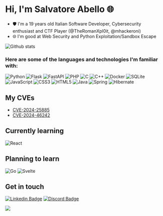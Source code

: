 
# Hi, I'm Salvatore Abello 🌐

- 🛡️ I'm a 19 years old Italian Software Developer, Cybersecurity enthusiast and CTF Player (@TheRomanXpl0it, @mhackeroni)
- 🌐 I'm good at Web Security and Python Exploitation/Sandbox Escape

![Github stats](https://github-readme-stats.vercel.app/api?username=salvatore-abello&theme=dark)

### Here are some of the languages and technologies I'm familiar with:

![Python](https://img.shields.io/badge/python-3670A0?style=for-the-badge&logo=python&logoColor=ffdd54)
![Flask](https://img.shields.io/badge/Flask-000000?style=for-the-badge&logo=flask&logoColor=white)
![FastAPI](https://img.shields.io/badge/fastapi-109989?style=for-the-badge&logo=FASTAPI&logoColor=white)
![PHP](https://img.shields.io/badge/php-%23777BB4.svg?style=for-the-badge&logo=php&logoColor=white)
![C](https://img.shields.io/badge/c-%2300599C.svg?style=for-the-badge&logo=c&logoColor=white)
![C++](https://img.shields.io/badge/c++-%2300599C.svg?style=for-the-badge&logo=c%2B%2B&logoColor=white)
![Docker](https://img.shields.io/badge/docker-%230db7ed.svg?style=for-the-badge&logo=docker&logoColor=white)
![SQLite](https://img.shields.io/badge/sqlite-%2307405e.svg?style=for-the-badge&logo=sqlite&logoColor=white)
![JavaScript](https://img.shields.io/badge/javascript-%23323330.svg?style=for-the-badge&logo=javascript&logoColor=%23F7DF1E)
![CSS3](https://img.shields.io/badge/css3-%231572B6.svg?style=for-the-badge&logo=css3&logoColor=white)
![HTML5](https://img.shields.io/badge/html5-%23E34F26.svg?style=for-the-badge&logo=html5&logoColor=white)
![Java](https://img.shields.io/badge/java-%23ED8B00.svg?style=for-the-badge&logo=openjdk&logoColor=white)
![Spring](https://img.shields.io/badge/spring-%236DB33F.svg?style=for-the-badge&logo=spring&logoColor=white)
![Hibernate](https://img.shields.io/badge/Hibernate-59666C?style=for-the-badge&logo=Hibernate&logoColor=white)


## My CVEs
- [CVE-2024-25885](https://cve.mitre.org/cgi-bin/cvename.cgi?name=CVE-2024-25885)
- [CVE-2024-46242](https://cve.mitre.org/cgi-bin/cvename.cgi?name=CVE-2024-46242)

## Currently learning
![React](https://img.shields.io/badge/react-%2320232a.svg?style=for-the-badge&logo=react&logoColor=%2361DAFB)

## Planning to learn
![Go](https://img.shields.io/badge/go-%2300ADD8.svg?style=for-the-badge&logo=go&logoColor=white)
![Svelte](https://img.shields.io/badge/svelte-%23f1413d.svg?style=for-the-badge&logo=svelte&logoColor=white)

## Get in touch
[![Linkedin Badge](https://img.shields.io/badge/LinkedIn-blue?style=for-the-badge&logo=linkedin&logoColor=white)](https://www.linkedin.com/in/salvatore-abello-411b64252/)
[![Discord Badge](https://img.shields.io/badge/discord-5563f0?style=for-the-badge&logo=discord&logoColor=white)](https://discordapp.com/users/565651758617985027)

![](https://komarev.com/ghpvc/?username=salvatore-abello)
